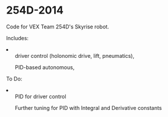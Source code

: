 254D-2014
=========
Code for VEX Team 254D's Skyrise robot.

Includes:
<li>
<ul>driver control (holonomic drive, lift, pneumatics),</ul>
<ul>PID-based autonomous,</ul>
</li>

To Do:
<li>
<ul>PID for driver control</ul>
<ul>Further tuning for PID with Integral and Derivative constants<ul>
</li>
